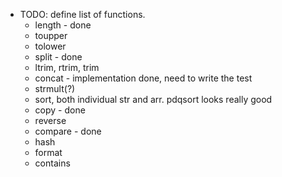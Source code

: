 
* TODO: define list of functions.
    * length - done
    * toupper 
    * tolower
    * split - done
    * ltrim, rtrim, trim
    * concat - implementation done, need to write the test
    * strmult(?)
    * sort, both individual str and arr. pdqsort looks really good
    * copy - done
    * reverse
    * compare - done
    * hash
    * format
    * contains



